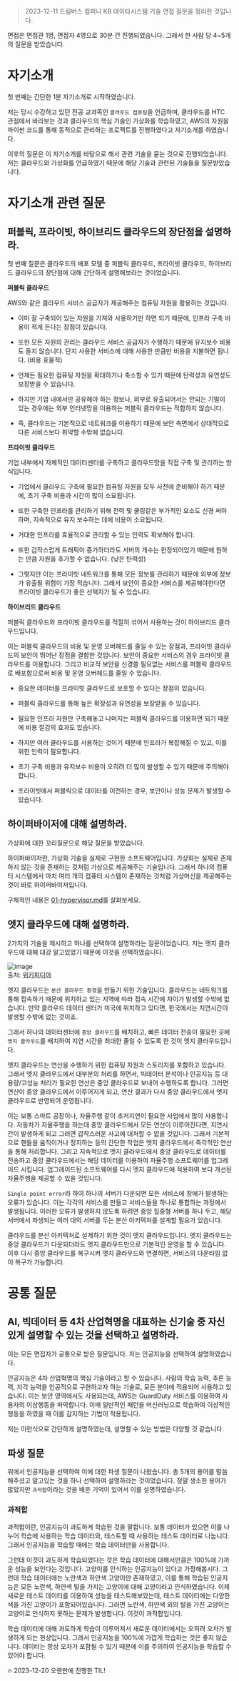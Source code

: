 > 2023-12-11 드림버스 컴퍼니 KB 데이타시스템 기술 면접 질문을 정리한 것입니다.

면접은 면접관 1명, 면접자 4명으로 30분 간 진행되었습니다. 그래서 한 사람 당 4~5개의 질문을 받았습니다.

# 자기소개

첫 번째는 간단한 1분 자기소개로 시작하였습니다.

저는 당시 수강하고 있던 전공 교과목인 `클라우드 컴퓨팅`을 언급하며, 클라우드를 HTC 관점에서 바라보는 것과 클라우드의 핵심 기술인 가상화를 학습하였고, AWS의 자원을 파이썬 코드를 통해 동적으로 관리하는 프로젝트를 진행하였다고 자기소개를 하였습니다.

이후의 질문은 이 자기소개를 바탕으로 해서 관련 기술을 묻는 것으로 진행되었습니다. 저는 클라우드와 가상화를 언급하였기 때문에 해당 기술과 관련된 기술들을 질문받았습니다.

# 자기소개 관련 질문

## 퍼블릭, 프라이빗, 하이브리드 클라우드의 장단점을 설명하라.

첫 번째 질문은 클라우드의 배포 모델 중 퍼블릭 클라우드, 프라이빗 클라우드, 하이브리드 클라우드의 장단점에 대해 간단하게 설명해보라는 것이었습니다.

**퍼블릭 클라우드**

AWS와 같은 클라우드 서비스 공급자가 제공해주는 컴퓨팅 자원을 활용하는 것입니다. 

- 이미 잘 구축되어 있는 자원을 가져와 사용하기만 하면 되기 때문에, 인프라 구축 비용이 적게 든다는 장점이 있습니다.

- 또한 모든 자원의 관리는 클라우드 서비스 공급자가 수행하기 때문에 유지보수 비용도 들지 않습니다. 단지 사용한 서비스에 대해 사용한 만큼만 비용을 지불하면 됩니다. (비용 효율적)

- 언제든 필요한 컴퓨팅 자원을 확대하거나 축소할 수 있기 때문에 탄력성과 유연성도 보장받을 수 있습니다.

- 하지만 기업 내에서만 공유해야 하는 정보나, 외부로 유출되어서는 안되는 기밀이 있는 경우에는 외부 인터넷망을 이용하는 퍼블릭 클라우드는 적합하지 않습니다.

- 즉, 클라우드는 기본적으로 네트워크를 이용하기 때문에 보안 측면에서 상대적으로 다른 서비스보다 취약할 수밖에 없습니다.


**프라이빗 클라우드**

기업 내부에서 자체적인 데이터센터를 구축하고 클라우드망을 직접 구축 및 관리하는 방식입니다.

- 기업에서 클라우드 구축에 필요한 컴퓨팅 자원을 모두 사전에 준비해야 하기 때문에, 초기 구축 비용과 시간이 많이 소요됩니다.

- 또한 구축한 인프라를 관리하기 위해 전력 및 쿨링같은 부가적인 요소도 신경 써야하며, 지속적으로 유지 보수하는 데에 비용이 소요됩니다.

- 거대한 인프라를 효율적으로 관리할 수 있는 인력도 확보해야 합니다.

- 또한 갑작스럽게 트래픽이 증가하더라도 서버의 개수는 한정되어있기 때문에 원하는 만큼 자원을 추가할 수 없습니다. (낮은 탄력성)

- 그렇지만 이는 프라이빗 네트워크를 통해 모든 정보를 관리하기 때문에 외부에 정보가 유출될 위험이 가장 적습니다. 그래서 보안이 중요한 서비스를 제공해야한다면 프라이빗 클라우드가 좋은 선택지가 될 수 있습니다.

**하이브리드 클라우드**

퍼블릭 클라우드와 프라이빗 클라우드를 적절히 섞어서 사용하는 것이 하이브리드 클라우드입니다.

이는 퍼블릭 클라우드의 비용 및 운영 오버헤드를 줄일 수 있는 장점과, 프라이빗 클라우드의 보안이 뛰어난 장점을 결합한 것입니다. 보안이 중요한 서비스의 경우 프라이빗 클라우드를 이용합니다. 그리고 비교적 보안을 신경쓸 필요없는 서비스를 퍼블릭 클라우드로 배포함으로써 비용 및 운영 오버헤드를 줄일 수 있습니다.

- 중요한 데이터를 프라이빗 클라우드로 보호할 수 있다는 장점이 있습니다.

- 퍼블릭 클라우드를 통해 높은 확장성과 유연성을 보장받을 수 있습니다.

- 필요한 인프라 자원만 구축해놓고 나머지는 퍼블릭 클라우드를 이용하면 되기 때문에 비용 절감의 효과도 있습니다.

- 하지만 여러 클라우드를 사용하는 것이기 때문에 인프라가 복잡해질 수 있고, 이를 위한 인력이 필요합니다.

- 초기 구축 비용과 유지보수 비용이 오히려 더 많이 발생할 수 있기 때문에 주의해야 합니다.

- 프라이빗에서 퍼블릭으로 데이터를 이전하는 경우, 보안이나 성능 문제가 발생할 수 있습니다.

## 하이퍼바이저에 대해 설명하라.

가상화에 대한 꼬리질문으로 해당 질문을 받았습니다.

하이퍼바이저란, 가상화 기술을 실제로 구현한 소프트웨어입니다. 가상화는 실제로 존재하지 않는 것을 존재하는 것처럼 가상으로 제공해주는 기술입니다. 그래서 하나의 컴퓨터 시스템에서 마치 여러 개의 컴퓨터 시스템이 존재하는 것처럼 가상머신을 제공해주는 것이 바로 하이퍼바이저입니다.

구체적인 내용은 [01-hypervisor.md](https://github.com/Ohjiwoo-lab/TIL/blob/main/Virtualization/01_hypervisor.md)를 살펴보세요.

## 엣지 클라우드에 대해 설명하라.

2가지의 기술을 제시하고 하나를 선택하여 설명하라는 질문이었습니다. 저는 엣지 클라우드에 대해 대강 알고있었기 때문에 이것을 선택하였습니다.

![image](https://github.com/Ohjiwoo-lab/TIL/assets/74577768/221f6448-2025-4307-9c18-0fea6be350b1)   
출처: [위키피디아](https://ko.wikipedia.org/wiki/%EC%97%90%EC%A7%80_%EC%BB%B4%ED%93%A8%ED%8C%85)

엣지 클라우드는 `분산 클라우드 환경`을 만들기 위한 기술입니다. 클라우드는 네트워크를 통해 접속하기 때문에 위치하고 있는 지역에 따라 접속 시간에 차이가 발생할 수밖에 없습니다. 만약 클라우드 데이터 센터가 미국에 위치하고 있다면, 한국에서는 지연시간이 발생할 수밖에 없는 것이죠.

그래서 하나의 데이터센터에 `중앙 클라우드`를 배치하고, 빠른 데이터 전송이 필요한 곳에 `엣지 클라우드`를 배치하여 지연 시간을 최대한 줄일 수 있도록 한 것이 엣지 클라우드입니다. 

엣지 클라우드는 연산을 수행하기 위한 컴퓨팅 자원과 스토리지를 포함하고 있습니다. 그래서 엣지 클라우드에서 대부분의 처리를 하면서, 빅데이터 분석이나 인공지능 등 대용량/고성능 처리가 필요한 연산은 중앙 클라우드로 보내어 수행하도록 합니다. 그러면 연산이 중앙 클라우드에서 이루어지게 되고, 연산 결과가 다시 중앙 클라우드에서 엣지 클라우드로 반영되어 운영됩니다.

이는 보통 스마트 공장이나, 자율주행 같이 초저지연이 필요한 사업에서 많이 사용합니다. 자동차가 자율주행을 하는데 중앙 클라우드에서 모든 연산이 이루어진다면, 지연시간이 발생하게 되고 그러면 갑작스러운 사고에 대처할 수 없을 것입니다. 그래서 기본적으로 핸들을 움직이거나 정지하는 등의 간단한 작업은 엣지 클라우드에서 즉각적인 연산을 통해 처리합니다. 그리고 지속적으로 엣지 클라우드에서 중앙 클라우드로 데이터를 전송하고 중앙 클라우드에서는 해당 데이터를 이용하여 자율주행 소프트웨어를 업그레이드 시킵니다. 업그레이드된 소프트웨어를 다시 엣지 클라우드에 적용하여 보다 개선된 자율주행을 제공할 수 있을 것입니다.

`Single point error`라 하여 하나의 서버가 다운되면 모든 서비스에 장애가 발생하는 오류가 있습니다. 이는 각각의 서비스를 만들고 서비스들을 하나로 통합하는 과정에서 발생됩니다. 이러한 오류가 발생하지 않도록 하려면 중앙 집중형 서버를 하나 두고, 해당 서버에서 파생되는 여러 대의 서버를 두는 분산 아키텍처를 설계할 필요가 있습니다.

클라우드를 분산 아키텍처로 설계하기 위한 것이 엣지 클라우드입니다. 엣지 클라우드는 중앙 클라우드가 다운되더라도 엣지 클라우드만으로 기본적인 운영을 할 수 있습니다. 이후 다시 중앙 클라우드를 복구시켜 엣지 클라우드와 연결하면, 서비스의 다운타임 없이 복구가 가능합니다.

# 공통 질문

## AI, 빅데이터 등 4차 산업혁명을 대표하는 신기술 중 자신있게 설명할 수 있는 것을 선택하고 설명하라.

이는 모든 면접자가 공통으로 받은 질문입니다. 저는 인공지능을 선택하여 설명하였습니다.

인공지능은 4차 산업혁명의 핵심 기술이라고 할 수 있습니다. 사람의 학습 능력, 추론 능력, 지각 능력을 인공적으로 구현하고자 하는 기술로, 모든 분야에 적용되어 사용하고 있습니다. 이는 보안 영역에서도 사용되는데, AWS는 GuardDuty 서비스를 이용하여 사용자의 이상행동을 파악합니다. 이때 일반적인 패턴을 머신러닝으로 학습하여 이상적인 행동을 하였을 때 이를 감지하는 기법이 적용됩니다.

저는 이런식으로 간단하게 설명하였는데, 설명할 수 있는 방법은 다양할 것 같습니다.

## 파생 질문

위에서 인공지능을 선택하여 이에 대한 파생 질문이 나왔습니다. 총 5개의 용어를 말씀해주셨고 알고있는 것을 하나 선택하여 설명하라는 것이었습니다. 정말 생소한 용어가 많았지만 `과적합`이라는 것을 배운 기억이 있어서 이를 설명하였습니다.

### 과적합

과적합이란, 인공지능이 과도하게 학습된 것을 말합니다. 보통 데이터가 있으면 이를 나누어 학습에 사용하는 학습 데이터와, 테스트할 때 사용하는 테스트 데이터로 나눕니다. 그래서 인공지능을 학습할 때에는 학습 데이터만을 사용합니다.

그런데 이것이 과도하게 학습되었다는 것은 학습 데이터에 대해서만큼은 100%에 가까운 성능을 보인다는 것입니다. 고양이를 인식하는 인공지능이 있다고 가정해봅시다. 그런데 학습 데이터에는 노란색과 하얀색 고양이만 존재하였고, 이를 통해 학습된 인공지능은 모든 노란색, 하얀색 털을 가지는 고양이에 대해 고양이라고 인식하였습니다. 이제 새로운 테스트 데이터를 이용하여 성능을 테스트해보았는데, 테스트 데이터에는 다양한 색을 가진 고양이가 포함되어있습니다. 그러면 노란색, 하얀색 외의 털을 가진 고양이는 고양이로 인식하지 못하는 문제가 발생합니다. 이것이 과적합입니다.

학습 데이터에 대해 과도하게 학습이 이루어져서 새로운 데이터에서는 오히려 오차가 발생하게 되는 현상입니다. 그래서 인공지능을 100%에 가깝게 학습하는 것은 좋지 않습니다. 데이터는 항상 오차가 포함될 수 있기 때문에 이를 주의하여 인공지능을 학습할 수 있어야 합니다.


🔥 2023-12-20 오랜만에 진행한 TIL!